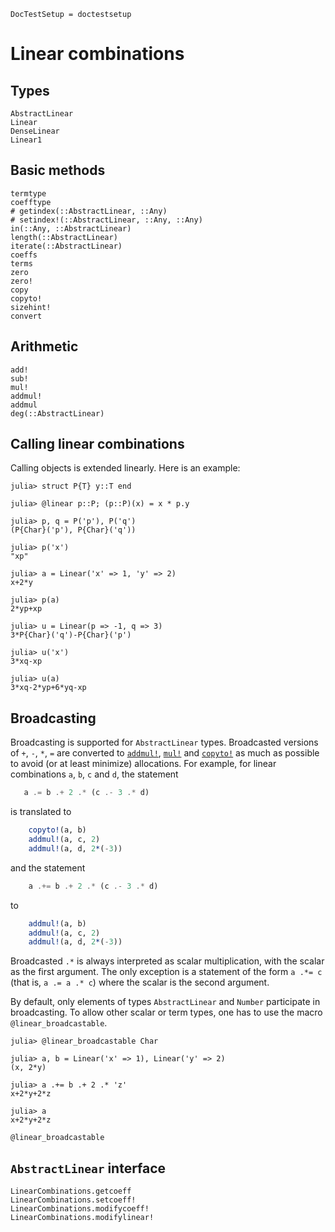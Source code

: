 ```@meta
DocTestSetup = doctestsetup
```

# Linear combinations

## Types

```@docs
AbstractLinear
Linear
DenseLinear
Linear1
```

## Basic methods

```@docs
termtype
coefftype
# getindex(::AbstractLinear, ::Any)
# setindex!(::AbstractLinear, ::Any, ::Any)
in(::Any, ::AbstractLinear)
length(::AbstractLinear)
iterate(::AbstractLinear)
coeffs
terms
zero
zero!
copy
copyto!
sizehint!
convert
```

## Arithmetic

```@docs
add!
sub!
mul!
addmul!
addmul
deg(::AbstractLinear)
```

## Calling linear combinations

Calling objects is extended linearly. Here is an example:
```jldoctest
julia> struct P{T} y::T end

julia> @linear p::P; (p::P)(x) = x * p.y

julia> p, q = P('p'), P('q')
(P{Char}('p'), P{Char}('q'))

julia> p('x')
"xp"

julia> a = Linear('x' => 1, 'y' => 2)
x+2*y

julia> p(a)
2*yp+xp

julia> u = Linear(p => -1, q => 3)
3*P{Char}('q')-P{Char}('p')

julia> u('x')
3*xq-xp

julia> u(a)
3*xq-2*yp+6*yq-xp
```

## Broadcasting

Broadcasting is supported for `AbstractLinear` types. Broadcasted versions of `+`, `-`, `*`, `=`
are converted to [`addmul!`](@ref), [`mul!`](@ref) and [`copyto!`](@ref) as much as possible to avoid
(or at least minimize) allocations. For example, for linear combinations `a`, `b`, `c` and `d`,
the statement
```julia
   a .= b .+ 2 .* (c .- 3 .* d)
```
is translated to
```julia
    copyto!(a, b)
    addmul!(a, c, 2)
    addmul!(a, d, 2*(-3))
```
and the statement
```julia
    a .+= b .+ 2 .* (c .- 3 .* d)
```
to
```julia
    addmul!(a, b)
    addmul!(a, c, 2)
    addmul!(a, d, 2*(-3))
```
Broadcasted `.*` is always interpreted as scalar multiplication, with the scalar as the first argument.
The only exception is a statement of the form `a .*= c` (that is, `a .= a .* c`) where the scalar is
the second argument.

By default, only elements of types `AbstractLinear` and `Number` participate in broadcasting.
To allow other scalar or term types, one has to use the macro `@linear_broadcastable`.
```jldoctest
julia> @linear_broadcastable Char

julia> a, b = Linear('x' => 1), Linear('y' => 2)
(x, 2*y)

julia> a .+= b .+ 2 .* 'z'
x+2*y+2*z

julia> a
x+2*y+2*z
```

```@docs
@linear_broadcastable
```

## `AbstractLinear` interface

```@docs
LinearCombinations.getcoeff
LinearCombinations.setcoeff!
LinearCombinations.modifycoeff!
LinearCombinations.modifylinear!
```
